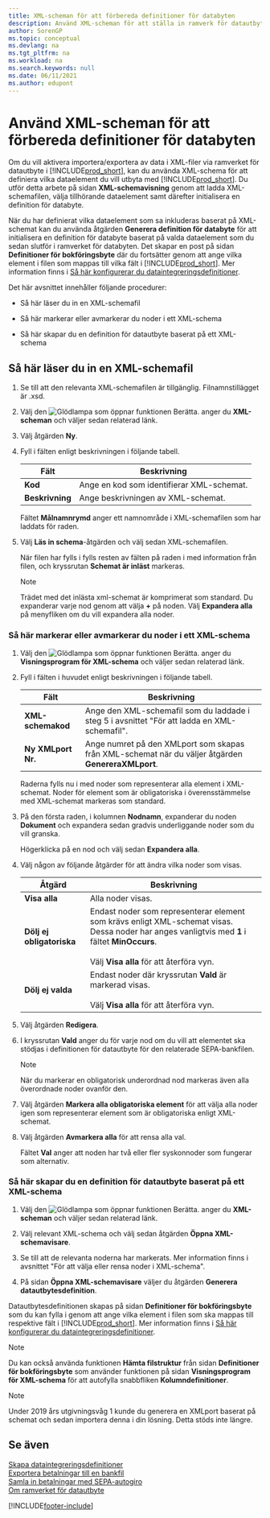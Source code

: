 ```yaml
---
title: XML-scheman för att förbereda definitioner för databyten
description: Använd XML-scheman för att ställa in ramverk för datautbyte för att definiera vilka data element som du vill skicka med.
author: SorenGP
ms.topic: conceptual
ms.devlang: na
ms.tgt_pltfrm: na
ms.workload: na
ms.search.keywords: null
ms.date: 06/11/2021
ms.author: edupont
---
```

# <a name="use-xml-schemas-to-prepare-data-exchange-definitions"></a>Använd XML-scheman för att förbereda definitioner för databyten

Om du vill aktivera importera/exportera av data i XML-filer via ramverket för datautbyte i [!INCLUDE[prod_short](includes/prod_short.md)], kan du använda XML-schema för att definiera vilka dataelement du vill utbyta med [!INCLUDE[prod_short](includes/prod_short.md)]. Du utför detta arbete på sidan **XML-schemavisning** genom att ladda XML-schemafilen, välja tillhörande dataelement samt därefter initialisera en definition för databyte.  

 När du har definierat vilka dataelement som sa inkluderas baserat på XML-schemat kan du använda åtgärden **Generera definition för databyte** för att initialisera en definition för databyte baserat på valda dataelement som du sedan slutför i ramverket för databyten. Det skapar en post på sidan **Definitioner för bokföringsbyte** där du fortsätter genom att ange vilka element i filen som mappas till vilka fält i [!INCLUDE[prod_short](includes/prod_short.md)]. Mer information finns i [Så här konfigurerar du dataintegreringsdefinitioner](across-how-to-set-up-data-exchange-definitions.md).  

 Det här avsnittet innehåller följande procedurer:  

- Så här läser du in en XML-schemafil  

- Så här markerar eller avmarkerar du noder i ett XML-schema  

- Så här skapar du en definition för datautbyte baserat på ett XML-schema  

## <a name="to-load-an-xml-schema-file"></a>Så här läser du in en XML-schemafil

1. Se till att den relevanta XML-schemafilen är tillgänglig. Filnamnstillägget är .xsd.  

2. Välj den ![Glödlampa som öppnar funktionen Berätta.](media/ui-search/search_small.png "Berätta vad du vill göra") anger du **XML-scheman** och väljer sedan relaterad länk.  

3. Välj åtgärden **Ny**.  

4. Fyll i fälten enligt beskrivningen i följande tabell.  

    |Fält|Beskrivning|  
    |---------------------------------|---------------------------------------|  
    |**Kod**|Ange en kod som identifierar XML-schemat.|  
    |**Beskrivning**|Ange beskrivningen av XML-schemat.|  

     Fältet **Målnamnrymd** anger ett namnområde i XML-schemafilen som har laddats för raden.  

5. Välj **Läs in schema**-åtgärden och välj sedan XML-schemafilen.  

     När filen har fylls i fylls resten av fälten på raden i med information från filen, och kryssrutan **Schemat är inläst** markeras.  

    > [!NOTE]  
    >  Trädet med det inlästa xml-schemat är komprimerat som standard. Du expanderar varje nod genom att välja **+** på noden. Välj **Expandera alla** på menyfliken om du vill expandera alla noder.  

### <a name="to-select-or-clear-nodes-in-an-xml-schema"></a>Så här markerar eller avmarkerar du noder i ett XML-schema

1. Välj den ![Glödlampa som öppnar funktionen Berätta.](media/ui-search/search_small.png "Berätta för mig vad du vill göra") anger du **Visningsprogram för XML-schema** och väljer sedan relaterad länk.  

2. Fyll i fälten i huvudet enligt beskrivningen i följande tabell.  

    |Fält|Beskrivning|  
    |---------------------------------|---------------------------------------|  
    |**XML-schemakod**|Ange den XML-schemafil som du laddade i steg 5 i avsnittet "För att ladda en XML-schemafil".|  
    |**Ny XMLport Nr.**|Ange numret på den XMLport som skapas från XML-schemat när du väljer åtgärden **GenereraXMLport**.|  

     Raderna fylls nu i med noder som representerar alla element i XML-schemat. Noder för element som är obligatoriska i överensstämmelse med XML-schemat markeras som standard.  

3. På den första raden, i kolumnen **Nodnamn**, expanderar du noden **Dokument** och expandera sedan gradvis underliggande noder som du vill granska.  

     Högerklicka på en nod och välj sedan **Expandera alla**.  

4. Välj någon av följande åtgärder för att ändra vilka noder som visas.  

    |**Åtgärd**|Beskrivning|  
    |----------------|---------------------------------------|  
    |**Visa alla**|Alla noder visas.|  
    |**Dölj ej obligatoriska**|Endast noder som representerar element som krävs enligt XML-schemat visas. Dessa noder har anges vanligtvis med **1** i fältet **MinOccurs**.<br /><br /> Välj **Visa alla** för att återföra vyn.|  
    |**Dölj ej valda**|Endast noder där kryssrutan **Vald** är markerad visas.<br /><br /> Välj **Visa alla** för att återföra vyn.|  

5. Välj åtgärden **Redigera**.  

6. I kryssrutan **Vald** anger du för varje nod om du vill att elementet ska stödjas i definitionen för datautbyte för den relaterade SEPA-bankfilen.  

    > [!NOTE]  
    >  När du markerar en obligatorisk underordnad nod markeras även alla överordnade noder ovanför den.  

7. Välj åtgärden **Markera alla obligatoriska element** för att välja alla noder igen som representerar element som är obligatoriska enligt XML-schemat.  

8. Välj åtgärden **Avmarkera alla** för att rensa alla val.  

     Fältet **Val** anger att noden har två eller fler syskonnoder som fungerar som alternativ.  

### <a name="to-generate-a-data-exchange-definition-that-is-based-on-an-xml-schema"></a>Så här skapar du en definition för datautbyte baserat på ett XML-schema

1. Välj den ![Glödlampa som öppnar funktionen Berätta.](media/ui-search/search_small.png "Berätta för mig vad du vill göra") anger du **XML-scheman** och väljer sedan relaterad länk.  

2. Välj relevant XML-schema och välj sedan åtgärden **Öppna XML-schemavisare**.  

3. Se till att de relevanta noderna har markerats. Mer information finns i avsnittet "För att välja eller rensa noder i XML-schema".  

4. På sidan **Öppna XML-schemavisare** väljer du åtgärden **Generera datautbytesdefinition**.  

 Datautbytesdefinitionen skapas på sidan **Definitioner för bokföringsbyte** som du kan fylla i genom att ange vilka element i filen som ska mappas till respektive fält i [!INCLUDE[prod_short](includes/prod_short.md)]. Mer information finns i [Så här konfigurerar du dataintegreringsdefinitioner](across-how-to-set-up-data-exchange-definitions.md).  

> [!NOTE]  
> Du kan också använda funktionen **Hämta filstruktur** från sidan **Definitioner för bokföringsbyte** som använder funktionen på sidan **Visningsprogram för XML-schema** för att autofylla snabbfliken **Kolumndefinitioner**.  

> [!NOTE]
> Under 2019 års utgivningsvåg 1 kunde du generera en XMLport baserat på schemat och sedan importera denna i din lösning. Detta stöds inte längre.

## <a name="see-also"></a>Se även

[Skapa dataintegreringsdefinitioner](across-how-to-set-up-data-exchange-definitions.md)  
[Exportera betalningar till en bankfil](finance-make-payments-with-bank-data-conversion-service-or-sepa-credit-transfer.md#exporting-payments-to-a-bank-file)  
[Samla in betalningar med SEPA-autogiro](finance-collect-payments-with-sepa-direct-debit.md)  
[Om ramverket för datautbyte](across-about-the-data-exchange-framework.md)  


[!INCLUDE[footer-include](includes/footer-banner.md)]
